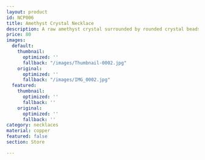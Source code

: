```yaml
---
layout: product
id: NCP006
title: Amethyst Crystal Necklace
description: A raw amethyst crystal surrounded by rounded crystal beads with copper spacer tubes.
price: 80
images:
  default:
    thumbnail:
      optimized: ''
      fallback: "/images/Thumbnail-0002.jpg"
    original:
      optimized: ''
      fallback: "/images/IMG_0002.jpg"
  featured:
    thumbnail:
      optimized: ''
      fallback: ''
    original:
      optimized: ''
      fallback: ''
category: necklaces
material: copper
featured: false
section: Store

---
```

